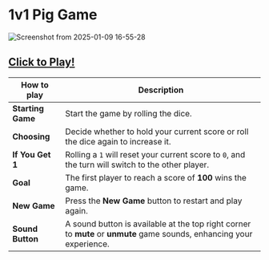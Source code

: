 # 1v1 Pig Game

![Screenshot from 2025-01-09 16-55-28](https://github.com/user-attachments/assets/c3befe07-56ef-4dab-9181-3d4ea3d4597b)

## [**Click to Play!**](https://pig-game-2v2.netlify.app/)

| **How to play**      | **Description**                                                                                                                                         |
|-------------------|---------------------------------------------------------------------------------------------------------------------------------------------------------|
| **Starting Game** | Start the game by rolling the dice.                                                                                                                    |
| **Choosing**      | Decide whether to hold your current score or roll the dice again to increase it.                                                                       |
| **If You Get 1**  | Rolling a `1` will reset your current score to `0`, and the turn will switch to the other player.                                                      |
| **Goal**          | The first player to reach a score of **100** wins the game.                                                                                           |
| **New Game**      | Press the **New Game** button to restart and play again.                                                                                              |
| **Sound Button**  | A sound button is available at the top right corner to **mute** or **unmute** game sounds, enhancing your experience.                                  |

